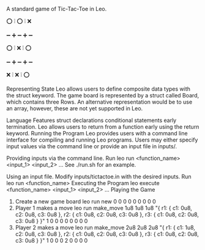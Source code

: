 A standard game of Tic-Tac-Toe in Leo.

⭕ ❕ ⭕ ❕ ❌

➖ ➕ ➖ ➕ ➖

⭕ ❕ ⁣❌ ❕ ⭕

➖ ➕ ➖ ➕ ➖

❌ ❕ ❌ ❕ ⭕

Representing State
Leo allows users to define composite data types with the struct keyword. The game board is represented by a struct called Board, which contains three Rows. An alternative representation would be to use an array, however, these are not yet supported in Leo.

Language Features
struct declarations
conditional statements
early termination. Leo allows users to return from a function early using the return keyword.
Running the Program
Leo provides users with a command line interface for compiling and running Leo programs. Users may either specify input values via the command line or provide an input file in inputs/.

Providing inputs via the command line.
Run
leo run <function_name> <input_1> <input_2> ...
See ./run.sh for an example.

Using an input file.
Modify inputs/tictactoe.in with the desired inputs.
Run
leo run <function_name>
Executing the Program
leo execute <function_name> <input_1> <input_2> ...
Playing the Game
1. Create a new game board
leo run new
0	0	0
0	0	0
0	0	0
2. Player 1 makes a move
leo run make_move 1u8 1u8 1u8 "{ r1: { c1: 0u8, c2: 0u8, c3: 0u8 }, r2: { c1: 0u8, c2: 0u8, c3: 0u8 }, r3: { c1: 0u8, c2: 0u8, c3: 0u8 } }"
1	0	0
0	0	0
0	0	0
3. Player 2 makes a move
leo run make_move 2u8 2u8 2u8 "{ r1: { c1: 1u8, c2: 0u8, c3: 0u8 }, r2: { c1: 0u8, c2: 0u8, c3: 0u8 }, r3: { c1: 0u8, c2: 0u8, c3: 0u8 } }"
1	0	0
0	2	0
0	0	0
